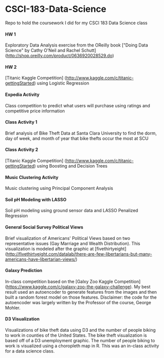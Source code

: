 # CSCI-183-Data-Science
Repo to hold the coursework I did for my CSCI 183 Data Science class

#### HW 1
Exploratory Data Analysis exercise from the OReilly book ["Doing Data Science" by Cathy O'Neil and Rachel Schutt] (http://shop.oreilly.com/product/0636920028529.do)

#### HW 2
[Titanic Kaggle Competition] (http://www.kaggle.com/c/titanic-gettingStarted) using Logistic Regression

#### Expedia Activity
Class competition to predict what users will purchase using ratings and competitive price information

#### Class Activity 1
Brief analysis of Bike Theft Data at Santa Clara University to find the dorm, day of week, and month of year that bike thefts occur the most at SCU

#### Class Activity 2
[Titanic Kaggle Competition] (http://www.kaggle.com/c/titanic-gettingStarted) using Boosting and Decision Trees

#### Music Clustering Activity
Music clustering using Principal Component Analysis

#### Soil pH Modeling with LASSO
Soil pH modeling using ground sensor data and LASSO Penalized Regression

#### General Social Survey Political Views
Brief visualization of Americans' Political Views based on two representative issues (Gay Marriage and Wealth Distribution). This visualization is modeled after the graphic at [fivethirtyeight] (http://fivethirtyeight.com/datalab/there-are-few-libertarians-but-many-americans-have-libertarian-views/)

#### Galaxy Prediction
In-class competition based on the [Galxy Zoo Kaggle Competition] (https://www.kaggle.com/c/galaxy-zoo-the-galaxy-challenge). My best result used an autoencoder to generate features from the images and then built a random forest model on those features. Disclaimer: the code for the autoencoder was largely written by the Professor of the course, George Mohler. 

#### D3 Visualization
Visualizations of bike theft data using D3 and the number of people biking to work in counties of the United States. The bike theft visualization is based off of a D3 unemployment graphic. The number of people biking to work is visualized using a choropleth map in R. This was an in-class activity for a data science class.
